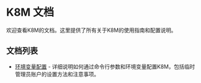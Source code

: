 # K8M 文档

欢迎查看K8M的文档。这里提供了所有关于K8M的使用指南和配置说明。

## 文档列表

- [环境变量配置](env-config.md) - 详细说明如何通过命令行参数和环境变量配置K8M，包括临时管理员账户的设置方法和注意事项。